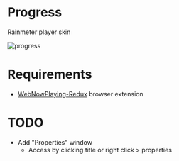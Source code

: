 # Progress

Rainmeter player skin

![progress](https://user-images.githubusercontent.com/93496808/236972898-73c97c26-96d9-4844-bd73-3a3b38990ff2.png)

# Requirements

- [WebNowPlaying-Redux](https://github.com/keifufu/WebNowPlaying-Redux#installing) browser extension

# TODO

- Add "Properties" window 
    - Access by clicking title or right click > properties
